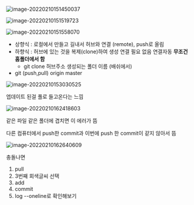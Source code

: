 ![image-20220210151450037](C:\Users\dbseo\AppData\Roaming\Typora\typora-user-images\image-20220210151450037.png)





![image-20220210151519723](C:\Users\dbseo\AppData\Roaming\Typora\typora-user-images\image-20220210151519723.png)



![image-20220210151558070](C:\Users\dbseo\AppData\Roaming\Typora\typora-user-images\image-20220210151558070.png)





- 상향식 : 로컬에서 만들고 길내서 허브와 연결 (remote), push로 올림
- 하향식 : 허브에 있는 것을 복제(clone)하여 생성 연결 필요 없음 연결자동 **무조건 홈폴더에서 함**
  - git clone 허브주소 생성되는 폴더 이름 (배쉬에서)
- git (push,pull) origin master





![image-20220210153030525](C:\Users\dbseo\AppData\Roaming\Typora\typora-user-images\image-20220210153030525.png)



엡데이트 된걸 풀로 들고온다는 느낌







![image-20220210162418603](C:\Users\dbseo\AppData\Roaming\Typora\typora-user-images\image-20220210162418603.png)

같은 파일 같은 폴더에 겹치면 이 에러가 뜸



다른 컴퓨터에서 push한 commit과 이번에 push 한 commit이 같지 않아서 뜸



![image-20220210162640609](C:\Users\dbseo\AppData\Roaming\Typora\typora-user-images\image-20220210162640609.png)

충돌나면 

1. pull
2. 3번째 회색글씨 선택
3. add
4. commit
5. log --oneline로 확인해보기